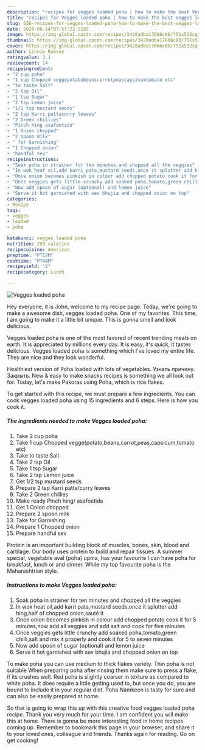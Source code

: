 ```yaml
---
description: "recipes for Vegges loaded poha | how to make the best Vegges loaded poha"
title: "recipes for Vegges loaded poha | how to make the best Vegges loaded poha"
slug: 656-recipes-for-vegges-loaded-poha-how-to-make-the-best-vegges-loaded-poha
date: 2020-06-14T07:57:22.518Z
image: https://img-global.cpcdn.com/recipes/3428adba17666c80/751x532cq70/vegges-loaded-poha-recipe-main-photo.jpg
thumbnail: https://img-global.cpcdn.com/recipes/3428adba17666c80/751x532cq70/vegges-loaded-poha-recipe-main-photo.jpg
cover: https://img-global.cpcdn.com/recipes/3428adba17666c80/751x532cq70/vegges-loaded-poha-recipe-main-photo.jpg
author: Linnie Ramsey
ratingvalue: 3.1
reviewcount: 14
recipeingredient:
- "2 cup poha"
- "1 cup Chopped veggepotatobeanscarrotpeascapsicumtomato etc"
- "to taste Salt"
- "2 tsp Oil"
- "1 tsp Sugar"
- "2 tsp Lemon juice"
- "1/2 tsp mustard seeds"
- "2 tsp Karri pattacurry leaves"
- "2 Green chillies"
- "Pinch hing asafoetida"
- "1 Onion chopped"
- "2 spoon milk"
- " for Garnishing"
- "1 Chopped onion"
- "handful sev"
recipeinstructions:
- "Soak poha in strainer for ten minutes and chopped all the veggies"
- "In wok heat oil,add karri pata,mustard seeds,once it splutter add hing,half of chopped onion,sauté it"
- "Once onion becomes pinkish in colour add chopped potato cook it for 5 minutes,now add all veggies and add salt and cook for five minutes"
- "Once veggies gets little crunchy add soaked poha,tomato,green chilli,salt and mix it properly and cook it for 5 to seven minutes"
- "Now add spoon of sugar (optional) and lemon juice"
- "Serve it hot garnished with sev bhujia and chopped onion on top"
categories:
- Recipe
tags:
- vegges
- loaded
- poha

katakunci: vegges loaded poha 
nutrition: 293 calories
recipecuisine: American
preptime: "PT12M"
cooktime: "PT48M"
recipeyield: "2"
recipecategory: Lunch

---
```



![Vegges loaded poha](https://img-global.cpcdn.com/recipes/3428adba17666c80/751x532cq70/vegges-loaded-poha-recipe-main-photo.jpg)

Hey everyone, it is John, welcome to my recipe page. Today, we're going to make a awesome dish, vegges loaded poha. One of my favorites. This time, I am going to make it a little bit unique. This is gonna smell and look delicious.

Vegges loaded poha is one of the most favored of recent trending meals on earth. It is appreciated by millions every day. It is easy, it's quick, it tastes delicious. Vegges loaded poha is something which I've loved my entire life. They are nice and they look wonderful.

Healthiest version of Poha loaded with lots of vegetables. Узнать причину. Закрыть. New &amp; easy to make snacks recipes is something we all look out for. Today, let&#39;s make Pakoras using Poha, which is rice flakes.


To get started with this recipe, we must prepare a few ingredients. You can cook vegges loaded poha using 15 ingredients and 6 steps. Here is how you cook it.

<!--inarticleads1-->

##### The ingredients needed to make Vegges loaded poha:

1. Take 2 cup poha
1. Take 1 cup Chopped vegge(potato,beans,carrot,peas,capsicum,tomato etc)
1. Take to taste Salt
1. Take 2 tsp Oil
1. Take 1 tsp Sugar
1. Take 2 tsp Lemon juice
1. Get 1/2 tsp mustard seeds
1. Prepare 2 tsp Karri patta/curry leaves
1. Take 2 Green chillies
1. Make ready Pinch hing/ asafoetida
1. Get 1 Onion chopped
1. Prepare 2 spoon milk
1. Take  for Garnishing
1. Prepare 1 Chopped onion
1. Prepare handful sev


Protein is an important building block of muscles, bones, skin, blood and cartilage. Our body uses protein to build and repair tissues. A summer special, vegetable aval (poha) upma, has your favourite I can have poha for breakfast, lunch or and dinner. While my top favourite poha is the Maharashtrian style. 

<!--inarticleads2-->

##### Instructions to make Vegges loaded poha:

1. Soak poha in strainer for ten minutes and chopped all the veggies
1. In wok heat oil,add karri pata,mustard seeds,once it splutter add hing,half of chopped onion,sauté it
1. Once onion becomes pinkish in colour add chopped potato cook it for 5 minutes,now add all veggies and add salt and cook for five minutes
1. Once veggies gets little crunchy add soaked poha,tomato,green chilli,salt and mix it properly and cook it for 5 to seven minutes
1. Now add spoon of sugar (optional) and lemon juice
1. Serve it hot garnished with sev bhujia and chopped onion on top


To make poha you can use medium to thick flakes variety. Thin poha is not suitable When preparing poha after rinsing them make sure to press a flake, if its crushes well. Red poha is slightly coarser in texture as compared to white poha. It does require a little getting used to, but once you do, you are bound to include it in your regular diet. Poha Namkeen is tasty for sure and can also be easily prepared at home. 

So that is going to wrap this up with this creative food vegges loaded poha recipe. Thank you very much for your time. I am confident you will make this at home. There is gonna be more interesting food in home recipes coming up. Remember to bookmark this page in your browser, and share it to your loved ones, colleague and friends. Thanks again for reading. Go on get cooking!
